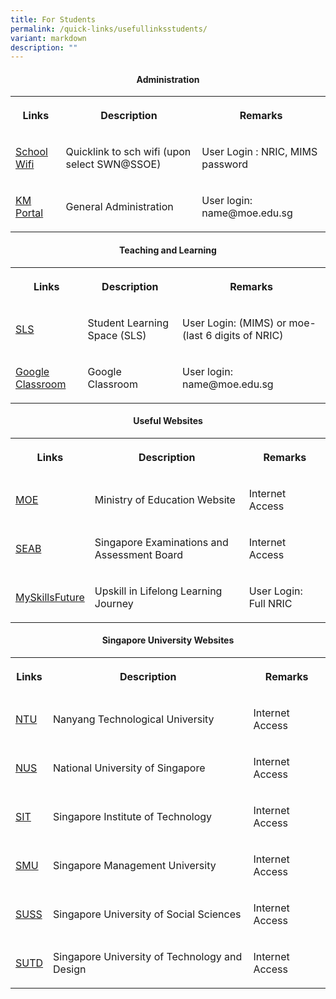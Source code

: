 ```yaml
---
title: For Students
permalink: /quick-links/usefullinksstudents/
variant: markdown
description: ""
---
```

<h4><strong><center>Administration </center></strong></h4>

<table>
<tbody>
<tr>
<th rowspan="1" colspan="1">
<p>Links</p>
</th>
<th rowspan="1" colspan="1">
<p>Description</p>
</th>
<th rowspan="1" colspan="1">
<p>Remarks</p>
</th>
</tr>

<tr>
<td rowspan="1" colspan="1">
<p><a href="https://portal.swn.moe.edu.sg/" rel="noopener noreferrer nofollow" target="_blank">School Wifi</a>
</p>
</td>
<td rowspan="1" colspan="1">
<p>Quicklink to sch wifi (upon select SWN@SSOE)</p>
</td>
<td rowspan="1" colspan="1">
<p>User Login : NRIC, MIMS password</p>
</td>
</tr>

<tr>
<td rowspan="1" colspan="1">
<p><a href="https://portal.jpjc.edu.sg/" rel="noopener noreferrer nofollow" target="_blank">KM Portal</a>
</p>
</td>
<td rowspan="1" colspan="1">
<p>General Administration</p>
</td>
<td rowspan="1" colspan="1">
<p>User login: name@moe.edu.sg</p>
</td>
</tr>
		
	
</tbody>
</table>


<h4><strong><center>Teaching and Learning</center></strong></h4>
<table>
<tbody>
<tr>
<th rowspan="1" colspan="1">
<p>Links</p>
</th>
<th rowspan="1" colspan="1">
<p>Description</p>
</th>
<th rowspan="1" colspan="1">
<p>Remarks</p>
</th>
</tr>

<tr>
<td rowspan="1" colspan="1">
<p><a href="https://vle.learning.moe.edu.sg/login" rel="noopener noreferrer nofollow" target="_blank">SLS</a>
</p>
</td>
<td rowspan="1" colspan="1">
<p>Student Learning Space (SLS)</p>
</td>
<td rowspan="1" colspan="1">
<p>User Login: (MIMS) or moe-(last 6 digits of NRIC)</p>
</td>
</tr>
<tr>
<td rowspan="1" colspan="1">
<p><a href="https://classroom.google.com/" rel="noopener noreferrer nofollow" target="_blank">Google Classroom</a>
</p>
</td>
<td rowspan="1" colspan="1">
<p>Google Classroom</p>
</td>
<td rowspan="1" colspan="1">
<p>User login: name@moe.edu.sg</p>
</td>
</tr>

</tbody>
</table>





<h4><strong><center>Useful Websites</center></strong></h4>
<table>
<tbody>
<tr>
<th rowspan="1" colspan="1">
<p>Links</p>
</th>
<th rowspan="1" colspan="1">
<p>Description</p>
</th>
<th rowspan="1" colspan="1">
<p>Remarks</p>
</th>
</tr>

<tr>
<td rowspan="1" colspan="1">
<p><a href="https://www.moe.gov.sg/" rel="noopener noreferrer nofollow" target="_blank">MOE</a>
</p>
</td>
<td rowspan="1" colspan="1">
<p>Ministry of Education Website</p>
</td>
<td rowspan="1" colspan="1">
<p>Internet Access</p>
</td>
</tr>
<tr>
<td rowspan="1" colspan="1">
<p><a href="https://www.seab.gov.sg/" rel="noopener noreferrer nofollow" target="_blank">SEAB</a>
</p>
</td>
<td rowspan="1" colspan="1">
<p>Singapore Examinations and Assessment Board</p>
</td>
<td rowspan="1" colspan="1">
<p>Internet Access</p>
</td>
</tr>		

	
<tr>
<td rowspan="1" colspan="1">
<p><a href="https://www.myskillsfuture.gov.sg/content/student/en/preu.html" rel="noopener noreferrer nofollow" target="_blank">MySkillsFuture</a>
</p>
</td>
<td rowspan="1" colspan="1">
<p>Upskill in Lifelong Learning Journey</p>
</td>
<td rowspan="1" colspan="1">
<p>User Login: Full NRIC</p>
</td>
</tr>	


	
</tbody>
</table>



<h4><strong><center>Singapore University Websites</center></strong></h4>
<table>
<tbody>
<tr>
<th rowspan="1" colspan="1">
<p>Links</p>
</th>
<th rowspan="1" colspan="1">
<p>Description</p>
</th>
<th rowspan="1" colspan="1">
<p>Remarks</p>
</th>
</tr>

<tr>
<td rowspan="1" colspan="1">
<p><a href="https://www.ntu.edu.sg/" rel="noopener noreferrer nofollow" target="_blank">NTU</a>
</p>
</td>
<td rowspan="1" colspan="1">
<p>Nanyang Technological University</p>
</td>
<td rowspan="1" colspan="1">
<p>Internet Access</p>
</td>
</tr>

<tr>
<td rowspan="1" colspan="1">
<p><a href="https://www.nus.edu.sg/" rel="noopener noreferrer nofollow" target="_blank">NUS</a>
</p>
</td>
<td rowspan="1" colspan="1">
<p>National University of Singapore</p>
</td>
<td rowspan="1" colspan="1">
<p>Internet Access</p>
</td>
</tr>

<tr>
<td rowspan="1" colspan="1">
<p><a href="https://www.singaporetech.edu.sg/" rel="noopener noreferrer nofollow" target="_blank">SIT</a>
</p>
</td>
<td rowspan="1" colspan="1">
<p>Singapore Institute of Technology</p>
</td>
<td rowspan="1" colspan="1">
<p>Internet Access</p>
</td>
</tr>

<tr>
<td rowspan="1" colspan="1">
<p><a href="https://www.smu.edu.sg/" rel="noopener noreferrer nofollow" target="_blank">SMU</a>
</p>
</td>
<td rowspan="1" colspan="1">
<p>Singapore Management University</p>
</td>
<td rowspan="1" colspan="1">
<p>Internet Access</p>
</td>
</tr>

<tr>
<td rowspan="1" colspan="1">
<p><a href="https://www.suss.edu.sg/" rel="noopener noreferrer nofollow" target="_blank">SUSS</a>
</p>
</td>
<td rowspan="1" colspan="1">
<p>Singapore University of Social Sciences</p>
</td>
<td rowspan="1" colspan="1">
<p>Internet Access</p>
</td>
</tr>

<tr>
<td rowspan="1" colspan="1">
<p><a href="https://www.sutd.edu.sg/" rel="noopener noreferrer nofollow" target="_blank">SUTD</a>
</p>
</td>
<td rowspan="1" colspan="1">
<p>Singapore University of Technology and Design</p>
</td>
<td rowspan="1" colspan="1">
<p>Internet Access</p>
</td>
</tr>
	
	
</tbody>
</table>